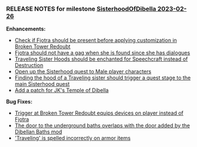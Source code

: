 ### RELEASE NOTES for milestone [SisterhoodOfDibella 2023-02-26](https://github.com/SkyrimLL/Skyrim/milestone/6?closed=1) 
**Enhancements:** 
- [Check if Fjotra should be present before applying customization in Broken Tower Redoubt](https://github.com/SkyrimLL/Skyrim/issues/45)
- [Fjotra should not have a gag when she is found since she has dialogues](https://github.com/SkyrimLL/Skyrim/issues/44)
- [Traveling Sister Hoods should be enchanted for Speechcraft instead of Destruction](https://github.com/SkyrimLL/Skyrim/issues/34)
- [Open up the Sisterhood quest to Male player characters](https://github.com/SkyrimLL/Skyrim/issues/33)
- [Finding the hood of a Traveling sister should trigger a quest stage to the main Sisterhood quest](https://github.com/SkyrimLL/Skyrim/issues/30)
- [Add a patch for JK's Temple of Dibella](https://github.com/SkyrimLL/Skyrim/issues/29)

**Bug Fixes:** 
- [Trigger at Broken Tower Redoubt equips devices on player instead of Fjotra](https://github.com/SkyrimLL/Skyrim/issues/42)
- [The door to the underground baths overlaps with the door added by the Dibellan Baths mod](https://github.com/SkyrimLL/Skyrim/issues/32)
- ['Traveling' is spelled incorrectly on armor items](https://github.com/SkyrimLL/Skyrim/issues/31)


